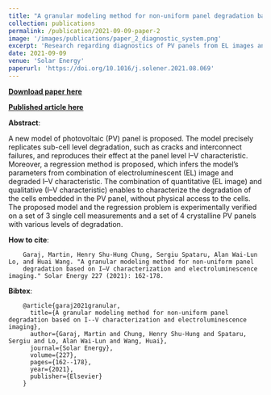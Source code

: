 ```yaml
---
title: "A granular modeling method for non-uniform panel degradation based on I–V characterization and electroluminescence imaging+++"
collection: publications
permalink: /publication/2021-09-09-paper-2
image: '/images/publications/paper_2_diagnostic_system.png'
excerpt: 'Research regarding diagnostics of PV panels from EL images and I-V characteristics fown to the level of individual PV cells.'
date: 2021-09-09
venue: 'Solar Energy'
paperurl: 'https://doi.org/10.1016/j.solener.2021.08.069'
---
```


[**Download paper here**](http://martin-garaj.github.io/files/Martin_Garaj__A_granular_modeling_method_for_non-uniform_panel_degradation_based_on_I–V_characterization_and_electroluminescence_imaging.pdf)

[**Published article here**](https://doi.org/10.1016/j.solener.2021.08.069)

**Abstract**:

A new model of photovoltaic (PV) panel is proposed. The model precisely replicates sub-cell level degradation, 
such as cracks and interconnect failures, and reproduces their effect at the panel level I–V characteristic. 
Moreover, a regression method is proposed, which infers the model’s parameters from combination of 
electroluminescent (EL) image and degraded I–V characteristic. The combination of quantitative (EL image) and 
qualitative (I–V characteristic) enables to characterize the degradation of the cells embedded in the PV panel, 
without physical access to the cells. The proposed model and the regression problem is experimentally verified 
on a set of 3 single cell measurements and a set of 4 crystalline PV panels with various levels of degradation.

**How to cite**:
```
	Garaj, Martin, Henry Shu-Hung Chung, Sergiu Spataru, Alan Wai-Lun Lo, and Huai Wang. "A granular modeling method for non-uniform panel 
	degradation based on I–V characterization and electroluminescence imaging." Solar Energy 227 (2021): 162-178.
```

**Bibtex**:
```
	@article{garaj2021granular,
	  title={A granular modeling method for non-uniform panel degradation based on I--V characterization and electroluminescence imaging},
	  author={Garaj, Martin and Chung, Henry Shu-Hung and Spataru, Sergiu and Lo, Alan Wai-Lun and Wang, Huai},
	  journal={Solar Energy},
	  volume={227},
	  pages={162--178},
	  year={2021},
	  publisher={Elsevier}
	}
```


